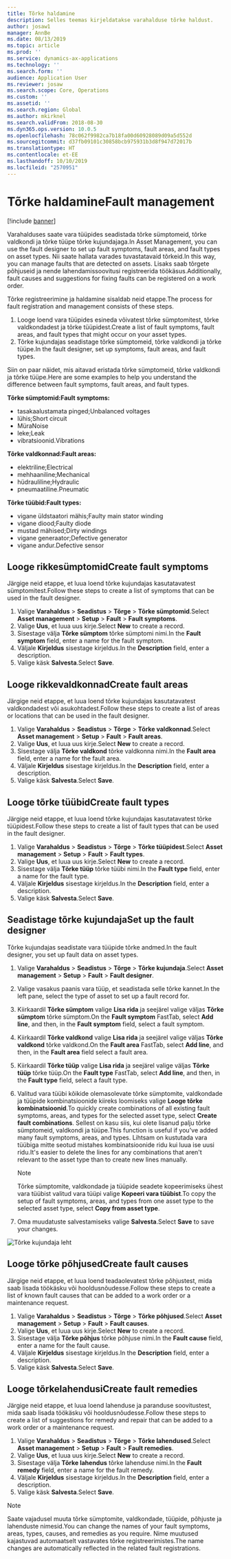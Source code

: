 ```yaml
---
title: Tõrke haldamine
description: Selles teemas kirjeldatakse varahalduse tõrke haldust.
author: josaw1
manager: AnnBe
ms.date: 08/13/2019
ms.topic: article
ms.prod: ''
ms.service: dynamics-ax-applications
ms.technology: ''
ms.search.form: ''
audience: Application User
ms.reviewer: josaw
ms.search.scope: Core, Operations
ms.custom: ''
ms.assetid: ''
ms.search.region: Global
ms.author: mkirknel
ms.search.validFrom: 2018-08-30
ms.dyn365.ops.version: 10.0.5
ms.openlocfilehash: 78c062f9982ca7b18fa00d60928089d09a5d552d
ms.sourcegitcommit: d37fb09101c30858bcb975931b3d8f947d72017b
ms.translationtype: HT
ms.contentlocale: et-EE
ms.lasthandoff: 10/10/2019
ms.locfileid: "2570951"
---
```

# <a name="fault-management"></a><span data-ttu-id="de475-103">Tõrke haldamine</span><span class="sxs-lookup"><span data-stu-id="de475-103">Fault management</span></span>

[!include [banner](../../includes/banner.md)]

 

<span data-ttu-id="de475-104">Varahalduses saate vara tüüpides seadistada tõrke sümptomeid, tõrke valdkondi ja tõrke tüüpe tõrke kujundajaga.</span><span class="sxs-lookup"><span data-stu-id="de475-104">In Asset Management, you can use the fault designer to set up fault symptoms, fault areas, and fault types on asset types.</span></span> <span data-ttu-id="de475-105">Nii saate hallata varades tuvastatavaid tõrkeid.</span><span class="sxs-lookup"><span data-stu-id="de475-105">In this way, you can manage faults that are detected on assets.</span></span> <span data-ttu-id="de475-106">Lisaks saab tõrgete põhjuseid ja nende lahendamissoovitusi registreerida töökäsus.</span><span class="sxs-lookup"><span data-stu-id="de475-106">Additionally, fault causes and suggestions for fixing faults can be registered on a work order.</span></span>

<span data-ttu-id="de475-107">Tõrke registreerimine ja haldamine sisaldab neid etappe.</span><span class="sxs-lookup"><span data-stu-id="de475-107">The process for fault registration and management consists of these steps.</span></span>

1. <span data-ttu-id="de475-108">Looge loend vara tüüpides esineda võivatest tõrke sümptomitest, tõrke valdkondadest ja tõrke tüüpidest.</span><span class="sxs-lookup"><span data-stu-id="de475-108">Create a list of fault symptoms, fault areas, and fault types that might occur on your asset types.</span></span>
2. <span data-ttu-id="de475-109">Tõrke kujundajas seadistage tõrke sümptomeid, tõrke valdkondi ja tõrke tüüpe.</span><span class="sxs-lookup"><span data-stu-id="de475-109">In the fault designer, set up symptoms, fault areas, and fault types.</span></span>

<span data-ttu-id="de475-110">Siin on paar näidet, mis aitavad eristada tõrke sümptomeid, tõrke valdkondi ja tõrke tüüpe.</span><span class="sxs-lookup"><span data-stu-id="de475-110">Here are some examples to help you understand the difference between fault symptoms, fault areas, and fault types.</span></span>

<span data-ttu-id="de475-111">**Tõrke sümptomid:**</span><span class="sxs-lookup"><span data-stu-id="de475-111">**Fault symptoms:**</span></span>

- <span data-ttu-id="de475-112">tasakaalustamata pinged;</span><span class="sxs-lookup"><span data-stu-id="de475-112">Unbalanced voltages</span></span>
- <span data-ttu-id="de475-113">lühis;</span><span class="sxs-lookup"><span data-stu-id="de475-113">Short circuit</span></span>
- <span data-ttu-id="de475-114">Müra</span><span class="sxs-lookup"><span data-stu-id="de475-114">Noise</span></span>
- <span data-ttu-id="de475-115">leke;</span><span class="sxs-lookup"><span data-stu-id="de475-115">Leak</span></span>
- <span data-ttu-id="de475-116">vibratsioonid.</span><span class="sxs-lookup"><span data-stu-id="de475-116">Vibrations</span></span>

<span data-ttu-id="de475-117">**Tõrke valdkonnad:**</span><span class="sxs-lookup"><span data-stu-id="de475-117">**Fault areas:**</span></span>

- <span data-ttu-id="de475-118">elektriline;</span><span class="sxs-lookup"><span data-stu-id="de475-118">Electrical</span></span>
- <span data-ttu-id="de475-119">mehhaaniline;</span><span class="sxs-lookup"><span data-stu-id="de475-119">Mechanical</span></span>
- <span data-ttu-id="de475-120">hüdrauliline;</span><span class="sxs-lookup"><span data-stu-id="de475-120">Hydraulic</span></span>
- <span data-ttu-id="de475-121">pneumaatiline.</span><span class="sxs-lookup"><span data-stu-id="de475-121">Pneumatic</span></span>

<span data-ttu-id="de475-122">**Tõrke tüübid:**</span><span class="sxs-lookup"><span data-stu-id="de475-122">**Fault types:**</span></span>

- <span data-ttu-id="de475-123">vigane üldstaatori mähis;</span><span class="sxs-lookup"><span data-stu-id="de475-123">Faulty main stator winding</span></span>
- <span data-ttu-id="de475-124">vigane diood;</span><span class="sxs-lookup"><span data-stu-id="de475-124">Faulty diode</span></span>
- <span data-ttu-id="de475-125">mustad mähised;</span><span class="sxs-lookup"><span data-stu-id="de475-125">Dirty windings</span></span>
- <span data-ttu-id="de475-126">vigane generaator;</span><span class="sxs-lookup"><span data-stu-id="de475-126">Defective generator</span></span>
- <span data-ttu-id="de475-127">vigane andur.</span><span class="sxs-lookup"><span data-stu-id="de475-127">Defective sensor</span></span>

## <a name="create-fault-symptoms"></a><span data-ttu-id="de475-128">Looge rikkesümptomid</span><span class="sxs-lookup"><span data-stu-id="de475-128">Create fault symptoms</span></span>

<span data-ttu-id="de475-129">Järgige neid etappe, et luua loend tõrke kujundajas kasutatavatest sümptomitest.</span><span class="sxs-lookup"><span data-stu-id="de475-129">Follow these steps to create a list of symptoms that can be used in the fault designer.</span></span>

1. <span data-ttu-id="de475-130">Valige **Varahaldus** \> **Seadistus** \> **Tõrge** \> **Tõrke sümptomid**.</span><span class="sxs-lookup"><span data-stu-id="de475-130">Select **Asset management** \> **Setup** \> **Fault** \> **Fault symptoms**.</span></span>
2. <span data-ttu-id="de475-131">Valige **Uus**, et luua uus kirje.</span><span class="sxs-lookup"><span data-stu-id="de475-131">Select **New** to create a record.</span></span>
3. <span data-ttu-id="de475-132">Sisestage välja **Tõrke sümptom** tõrke sümptomi nimi.</span><span class="sxs-lookup"><span data-stu-id="de475-132">In the **Fault symptom** field, enter a name for the fault symptom.</span></span>
4. <span data-ttu-id="de475-133">Väljale **Kirjeldus** sisestage kirjeldus.</span><span class="sxs-lookup"><span data-stu-id="de475-133">In the **Description** field, enter a description.</span></span>
5. <span data-ttu-id="de475-134">Valige käsk **Salvesta**.</span><span class="sxs-lookup"><span data-stu-id="de475-134">Select **Save**.</span></span>

## <a name="create-fault-areas"></a><span data-ttu-id="de475-135">Looge rikkevaldkonnad</span><span class="sxs-lookup"><span data-stu-id="de475-135">Create fault areas</span></span>

<span data-ttu-id="de475-136">Järgige neid etappe, et luua loend tõrke kujundajas kasutatavatest valdkondadest või asukohtadest.</span><span class="sxs-lookup"><span data-stu-id="de475-136">Follow these steps to create a list of areas or locations that can be used in the fault designer.</span></span>

1. <span data-ttu-id="de475-137">Valige **Varahaldus** \> **Seadistus** \> **Tõrge** \> **Tõrke valdkonnad**.</span><span class="sxs-lookup"><span data-stu-id="de475-137">Select **Asset management** \> **Setup** \> **Fault** \> **Fault areas**.</span></span>
2. <span data-ttu-id="de475-138">Valige **Uus**, et luua uus kirje.</span><span class="sxs-lookup"><span data-stu-id="de475-138">Select **New** to create a record.</span></span>
3. <span data-ttu-id="de475-139">Sisestage välja **Tõrke valdkond** tõrke valdkonna nimi.</span><span class="sxs-lookup"><span data-stu-id="de475-139">In the **Fault area** field, enter a name for the fault area.</span></span>
4. <span data-ttu-id="de475-140">Väljale **Kirjeldus** sisestage kirjeldus.</span><span class="sxs-lookup"><span data-stu-id="de475-140">In the **Description** field, enter a description.</span></span>
5. <span data-ttu-id="de475-141">Valige käsk **Salvesta**.</span><span class="sxs-lookup"><span data-stu-id="de475-141">Select **Save**.</span></span>

## <a name="create-fault-types"></a><span data-ttu-id="de475-142">Looge tõrke tüübid</span><span class="sxs-lookup"><span data-stu-id="de475-142">Create fault types</span></span>

<span data-ttu-id="de475-143">Järgige neid etappe, et luua loend tõrke kujundajas kasutatavatest tõrke tüüpidest.</span><span class="sxs-lookup"><span data-stu-id="de475-143">Follow these steps to create a list of fault types that can be used in the fault designer.</span></span>

1. <span data-ttu-id="de475-144">Valige **Varahaldus** \> **Seadistus** \> **Tõrge** \> **Tõrke tüüpidest**.</span><span class="sxs-lookup"><span data-stu-id="de475-144">Select **Asset management** \> **Setup** \> **Fault** \> **Fault types**.</span></span>
2. <span data-ttu-id="de475-145">Valige **Uus**, et luua uus kirje.</span><span class="sxs-lookup"><span data-stu-id="de475-145">Select **New** to create a record.</span></span>
3. <span data-ttu-id="de475-146">Sisestage välja **Tõrke tüüp** tõrke tüübi nimi.</span><span class="sxs-lookup"><span data-stu-id="de475-146">In the **Fault type** field, enter a name for the fault type.</span></span>
4. <span data-ttu-id="de475-147">Väljale **Kirjeldus** sisestage kirjeldus.</span><span class="sxs-lookup"><span data-stu-id="de475-147">In the **Description** field, enter a description.</span></span>
5. <span data-ttu-id="de475-148">Valige käsk **Salvesta**.</span><span class="sxs-lookup"><span data-stu-id="de475-148">Select **Save**.</span></span>

## <a name="set-up-the-fault-designer"></a><span data-ttu-id="de475-149">Seadistage tõrke kujundaja</span><span class="sxs-lookup"><span data-stu-id="de475-149">Set up the fault designer</span></span>

<span data-ttu-id="de475-150">Tõrke kujundajas seadistate vara tüüpide tõrke andmed.</span><span class="sxs-lookup"><span data-stu-id="de475-150">In the fault designer, you set up fault data on asset types.</span></span>

1. <span data-ttu-id="de475-151">Valige **Varahaldus** \> **Seadistus** \> **Tõrge** \> **Tõrke kujundaja**.</span><span class="sxs-lookup"><span data-stu-id="de475-151">Select **Asset management** \> **Setup** \> **Fault** \> **Fault designer**.</span></span>
2. <span data-ttu-id="de475-152">Valige vasakus paanis vara tüüp, et seadistada selle tõrke kannet.</span><span class="sxs-lookup"><span data-stu-id="de475-152">In the left pane, select the type of asset to set up a fault record for.</span></span>
3. <span data-ttu-id="de475-153">Kiirkaardil **Tõrke sümptom** valige **Lisa rida** ja seejärel valige väljas **Tõrke sümptom** tõrke sümptom.</span><span class="sxs-lookup"><span data-stu-id="de475-153">On the **Fault symptom** FastTab, select **Add line**, and then, in the **Fault symptom** field, select a fault symptom.</span></span>
4. <span data-ttu-id="de475-154">Kiirkaardil **Tõrke valdkond** valige **Lisa rida** ja seejärel valige väljas **Tõrke valdkond** tõrke valdkond.</span><span class="sxs-lookup"><span data-stu-id="de475-154">On the **Fault area** FastTab, select **Add line**, and then, in the **Fault area** field select a fault area.</span></span>
5. <span data-ttu-id="de475-155">Kiirkaardil **Tõrke tüüp** valige **Lisa rida** ja seejärel valige väljas **Tõrke tüüp** tõrke tüüp.</span><span class="sxs-lookup"><span data-stu-id="de475-155">On the **Fault type** FastTab, select **Add line**, and then, in the **Fault type** field, select a fault type.</span></span>
6. <span data-ttu-id="de475-156">Valitud vara tüübi kõikide olemasolevate tõrke sümptomite, valdkondade ja tüüpide kombinatsioonide kiireks loomiseks valige **Looge tõrke kombinatsioonid**.</span><span class="sxs-lookup"><span data-stu-id="de475-156">To quickly create combinations of all existing fault symptoms, areas, and types for the selected asset type, select **Create fault combinations**.</span></span> <span data-ttu-id="de475-157">Sellest on kasu siis, kui olete lisanud palju tõrke sümptomeid, valdkondi ja tüüpe.</span><span class="sxs-lookup"><span data-stu-id="de475-157">This function is useful if you've added many fault symptoms, areas, and types.</span></span> <span data-ttu-id="de475-158">Lihtsam on kustutada vara tüübiga mitte seotud mistahes kombinatsioonide ridu kui luua ise uusi ridu.</span><span class="sxs-lookup"><span data-stu-id="de475-158">It's easier to delete the lines for any combinations that aren't relevant to the asset type than to create new lines manually.</span></span>

    > [!NOTE]
    > <span data-ttu-id="de475-159">Tõrke sümptomite, valdkondade ja tüüpide seadete kopeerimiseks ühest vara tüübist valitud vara tüüpi valige **Kopeeri vara tüübist**.</span><span class="sxs-lookup"><span data-stu-id="de475-159">To copy the setup of fault symptoms, areas, and types from one asset type to the selected asset type, select **Copy from asset type**.</span></span>

7. <span data-ttu-id="de475-160">Oma muudatuste salvestamiseks valige **Salvesta**.</span><span class="sxs-lookup"><span data-stu-id="de475-160">Select **Save** to save your changes.</span></span>

![Tõrke kujundaja leht](media/21-setup-for-work-orders.png)

## <a name="create-fault-causes"></a><span data-ttu-id="de475-162">Looge tõrke põhjused</span><span class="sxs-lookup"><span data-stu-id="de475-162">Create fault causes</span></span>

<span data-ttu-id="de475-163">Järgige neid etappe, et luua loend teadaolevatest tõrke põhjustest, mida saab lisada töökäsku või hooldusnõudesse.</span><span class="sxs-lookup"><span data-stu-id="de475-163">Follow these steps to create a list of known fault causes that can be added to a work order or a maintenance request.</span></span>

1. <span data-ttu-id="de475-164">Valige **Varahaldus** \> **Seadistus** \> **Tõrge** \> **Tõrke põhjused**.</span><span class="sxs-lookup"><span data-stu-id="de475-164">Select **Asset management** \> **Setup** \> **Fault** \> **Fault causes**.</span></span>
2. <span data-ttu-id="de475-165">Valige **Uus**, et luua uus kirje.</span><span class="sxs-lookup"><span data-stu-id="de475-165">Select **New** to create a record.</span></span>
3. <span data-ttu-id="de475-166">Sisestage välja **Tõrke põhjus** tõrke põhjuse nimi.</span><span class="sxs-lookup"><span data-stu-id="de475-166">In the **Fault cause** field, enter a name for the fault cause.</span></span>
4. <span data-ttu-id="de475-167">Väljale **Kirjeldus** sisestage kirjeldus.</span><span class="sxs-lookup"><span data-stu-id="de475-167">In the **Description** field, enter a description.</span></span>
5. <span data-ttu-id="de475-168">Valige käsk **Salvesta**.</span><span class="sxs-lookup"><span data-stu-id="de475-168">Select **Save**.</span></span>

## <a name="create-fault-remedies"></a><span data-ttu-id="de475-169">Looge tõrkelahendusi</span><span class="sxs-lookup"><span data-stu-id="de475-169">Create fault remedies</span></span>

<span data-ttu-id="de475-170">Järgige neid etappe, et luua loend lahenduse ja paranduse soovitustest, mida saab lisada töökäsku või hooldusnõudesse.</span><span class="sxs-lookup"><span data-stu-id="de475-170">Follow these steps to create a list of suggestions for remedy and repair that can be added to a work order or a maintenance request.</span></span>

1. <span data-ttu-id="de475-171">Valige **Varahaldus** \> **Seadistus** \> **Tõrge** \> **Tõrke lahendused**.</span><span class="sxs-lookup"><span data-stu-id="de475-171">Select **Asset management** \> **Setup** \> **Fault** \> **Fault remedies**.</span></span>
2. <span data-ttu-id="de475-172">Valige **Uus**, et luua uus kirje.</span><span class="sxs-lookup"><span data-stu-id="de475-172">Select **New** to create a record.</span></span>
3. <span data-ttu-id="de475-173">Sisestage välja **Tõrke lahendus** tõrke lahenduse nimi.</span><span class="sxs-lookup"><span data-stu-id="de475-173">In the **Fault remedy** field, enter a name for the fault remedy.</span></span>
4. <span data-ttu-id="de475-174">Väljale **Kirjeldus** sisestage kirjeldus.</span><span class="sxs-lookup"><span data-stu-id="de475-174">In the **Description** field, enter a description.</span></span>
5. <span data-ttu-id="de475-175">Valige käsk **Salvesta**.</span><span class="sxs-lookup"><span data-stu-id="de475-175">Select **Save**.</span></span>

> [!NOTE]
> <span data-ttu-id="de475-176">Saate vajadusel muuta tõrke sümptomite, valdkondade, tüüpide, põhjuste ja lahenduste nimesid.</span><span class="sxs-lookup"><span data-stu-id="de475-176">You can change the names of your fault symptoms, areas, types, causes, and remedies as you require.</span></span> <span data-ttu-id="de475-177">Nime muutused kajastuvad automaatselt vastavates tõrke registreerimistes.</span><span class="sxs-lookup"><span data-stu-id="de475-177">The name changes are automatically reflected in the related fault registrations.</span></span>
